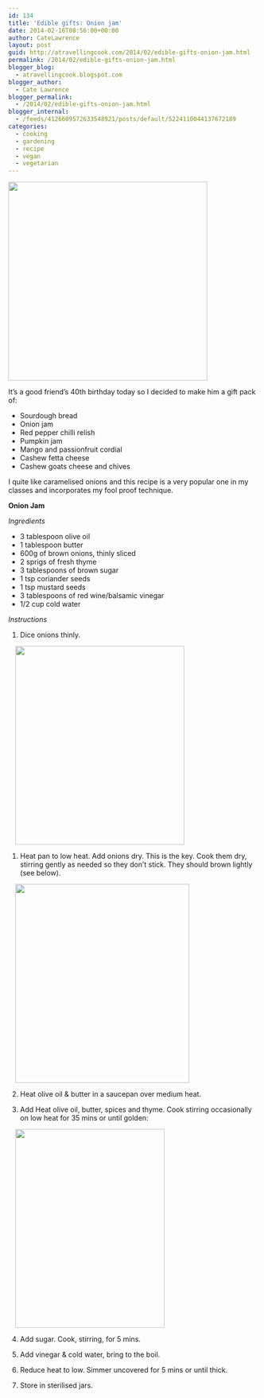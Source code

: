 ```yaml
---
id: 134
title: 'Edible gifts: Onion jam'
date: 2014-02-16T08:56:00+00:00
author: CateLawrence
layout: post
guid: http://atravellingcook.com/2014/02/edible-gifts-onion-jam.html
permalink: /2014/02/edible-gifts-onion-jam.html
blogger_blog:
  - atravellingcook.blogspot.com
blogger_author:
  - Cate Lawrence
blogger_permalink:
  - /2014/02/edible-gifts-onion-jam.html
blogger_internal:
  - /feeds/4126609572633548921/posts/default/5224110044137672189
categories:
  - cooking
  - gardening
  - recipe
  - vegan
  - vegetarian
---
```





  <a  href="http://1.bp.blogspot.com/-gtfYkH1uykE/UwBw2AOqgWI/AAAAAAAAIDs/3RvXeMNedYU/s1600/IMG_20140216_185514.jpg"><img src="http://1.bp.blogspot.com/-gtfYkH1uykE/UwBw2AOqgWI/AAAAAAAAIDs/3RvXeMNedYU/s1600/IMG_20140216_185514.jpg" alt="" width="400" height="400" border="0" /></a>





It&#8217;s a good friend&#8217;s 40th birthday today so I decided to make him a gift pack of:

  * Sourdough bread
  * Onion jam
  * Red pepper chilli relish
  * Pumpkin jam
  * Mango and passionfruit cordial
  * Cashew fetta cheese
  * Cashew goats cheese and chives

I quite like caramelised onions and this recipe is a very popular one in my classes and incorporates my fool proof technique.


  <b>Onion Jam</b>



  <i>Ingredients</i>





  * 3 tablespoon olive oil
  * 1 tablespoon butter
  * 600g of brown onions, thinly sliced
  * 2 sprigs of fresh thyme
  * 3 tablespoons of brown sugar
  * <span style="text-align: center;">1 tsp coriander seeds
  * 1 tsp mustard seeds
  * 3 tablespoons of red wine/balsamic vinegar
  * 1/2 cup cold water


  <i>Instructions</i>





  1. Dice onions thinly.

<a style="margin-left: 1em; margin-right: 1em; text-align: center;" href="http://1.bp.blogspot.com/-n0bq3yiIx9Y/UwBXl28CaaI/AAAAAAAAIC4/HOHmF90VOU8/s1600/12555986355_6b82ef31e8_c.jpg"><img src="http://1.bp.blogspot.com/-n0bq3yiIx9Y/UwBXl28CaaI/AAAAAAAAIC4/HOHmF90VOU8/s1600/12555986355_6b82ef31e8_c.jpg" alt="" width="340" height="400" border="0" /></a>

  1. Heat pan to low heat. Add onions dry. This is the key. Cook them dry, stirring gently as needed so they don&#8217;t stick. They should brown lightly (see below).

<a style="margin-left: 1em; margin-right: 1em; text-align: center;" href="http://4.bp.blogspot.com/-H8BXE0aFE0c/UwBXnftY6hI/AAAAAAAAIDA/flWXT9ZdFZQ/s1600/12555997785_5f08cdfecc_c.jpg"><img src="http://4.bp.blogspot.com/-H8BXE0aFE0c/UwBXnftY6hI/AAAAAAAAIDA/flWXT9ZdFZQ/s1600/12555997785_5f08cdfecc_c.jpg" alt="" width="350" height="400" border="0" /></a>





  2. Heat olive oil & butter in a saucepan over medium heat.






  3. Add Heat olive oil, butter, spices and thyme. Cook stirring occasionally on low heat for 35 mins or until golden:



  <a style="margin-left: 1em; margin-right: 1em; text-align: center;" href="http://4.bp.blogspot.com/-UpdaaJPGuLQ/UwBXpEDJTsI/AAAAAAAAIDQ/pxxNMoAu714/s1600/12556483574_0f76b40496_c.jpg"><img src="http://4.bp.blogspot.com/-UpdaaJPGuLQ/UwBXpEDJTsI/AAAAAAAAIDQ/pxxNMoAu714/s1600/12556483574_0f76b40496_c.jpg" alt="" width="300" height="400" border="0" /></a>



  4. Add sugar. Cook, stirring, for 5 mins.



  5. Add vinegar & cold water, bring to the boil.



  6. Reduce heat to low. Simmer uncovered for 5 mins or until thick.






  7. Store in sterilised jars.

